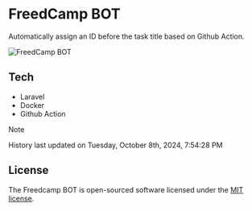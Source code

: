 # FreedCamp BOT

Automatically assign an ID before the task title based on Github Action.

![FreedCamp BOT](https://repository-images.githubusercontent.com/737932867/7d34798b-2680-471c-b089-a78a718d3d6a)

## Tech

- Laravel
- Docker
- Github Action

> [!NOTE]  
> History last updated on Tuesday, October 8th, 2024, 7:54:28 PM

## License

The Freedcamp BOT is open-sourced software licensed under the [MIT license](https://opensource.org/licenses/MIT).
